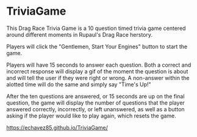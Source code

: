 # TriviaGame
This Drag Race Trivia Game is a 10 question timed trivia game centered around different moments in Rupaul's Drag Race herstory.

Players will click the "Gentlemen, Start Your Engines" button to start the game.

Players will have 15 seconds to answer each question. Both a correct and incorrect response will display a gif of the moment the question is about and will tell the user if they were right or wrong. A non-answer within the alotted time will do the same and simply say "Time's Up!"

After the ten questions are answered, or 15 seconds are up on the final question, the game will display the number of questions that the player answered correctly, incorrectly, or left unanswered, as well as a button asking if the player would like to play again, which resets the game.

https://echavez85.github.io/TriviaGame/